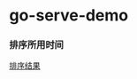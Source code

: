# go-serve-demo

### 排序所用时间
[排序结果](https://github.com/freedomeden/go-serve-demo/blob/master/result.png?raw=true)
